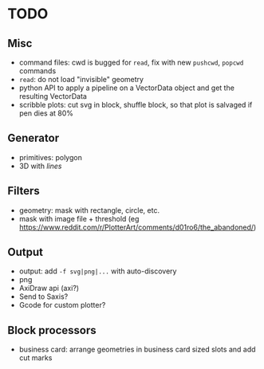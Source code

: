 # TODO

## Misc

- command files: cwd is bugged for `read`, fix with new `pushcwd`, `popcwd` commands
- `read`: do not load "invisible" geometry
- python API to apply a pipeline on a VectorData object and get the resulting VectorData
- scribble plots: cut svg in block, shuffle block, so that plot is salvaged if pen dies at 80%

## Generator

- primitives: polygon
- 3D with _lines_

## Filters

- geometry: mask with rectangle, circle, etc.
- mask with image file + threshold (eg https://www.reddit.com/r/PlotterArt/comments/d01ro6/the_abandoned/)

## Output

- output: add `-f svg|png|...` with auto-discovery
- png
- AxiDraw api (axi?)
- Send to Saxis?
- Gcode for custom plotter?


## Block processors

- business card: arrange geometries in business card sized slots and add cut marks

